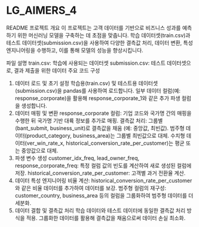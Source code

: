 # LG_AIMERS_4

README
프로젝트 개요
이 프로젝트는 고객 데이터를 기반으로 비즈니스 성과를 예측하기 위한 머신러닝 모델을 구축하는 데 초점을 맞춥니다.
학습 데이터셋(train.csv)과 테스트 데이터셋(submission.csv)을 사용하여 다양한 결측값 처리, 데이터 변환, 특성 엔지니어링을 수행하고, 이를 통해 모델의 성능을 향상시킵니다.

파일 설명
train.csv: 학습에 사용되는 데이터셋
submission.csv: 테스트 데이터셋으로, 결과 제출을 위한 데이터
주요 코드 구성
1. 데이터 로드 및 초기 설정
학습용(train.csv) 및 테스트용 데이터셋(submission.csv)을 pandas를 사용하여 로드합니다.
일부 데이터 컬럼(예: response_corporate)을 활용해 response_corporate_1와 같은 추가 파생 컬럼을 생성합니다.
2. 데이터 매핑 및 변환
response_corporate 컬럼: 기업 코드와 국가명 간의 매핑을 수행한 뒤 국가명 기반 대륙 정보를 추가로 매핑.
결측값 처리:
그룹별(bant_submit, business_unit)로 결측값을 채움 (예: 중앙값, 최빈값).
범주형 데이터(product_category, business_area)는 그룹별 최빈값으로 대체.
수치형 데이터(ver_win_rate_x, historical_conversion_rate_per_customer)는 평균 또는 중앙값으로 대체.
3. 파생 변수 생성
customer_idx_freq, lead_owner_freq, response_corporate_freq: 특정 컬럼 값의 빈도를 계산하여 새로 생성된 컬럼에 저장.
historical_conversion_rate_per_customer: 고객별 과거 전환율 계산.
4. 데이터 특성 엔지니어링
비율 계산: historical_conversion_rate_per_customer와 같은 비율 데이터를 추가하여 데이터를 보강.
범주형 컬럼의 재구성: customer_country, business_area 등의 컬럼을 그룹화하여 범주형 데이터를 더 세분화.
5. 데이터 결합 및 결측값 처리
학습 데이터와 테스트 데이터에 동일한 결측값 처리 방식을 적용.
그룹화한 데이터를 활용해 결측값을 채움으로써 데이터 손실 최소화.
